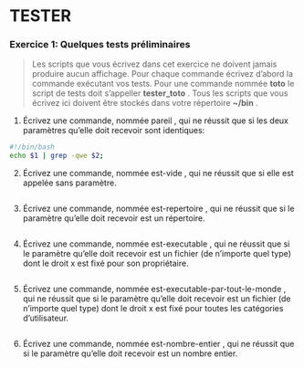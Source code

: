 # TESTER

### Exercice 1: Quelques tests préliminaires
> Les scripts que vous écrivez dans cet exercice ne doivent jamais produire aucun affichage.
> Pour chaque commande écrivez d’abord la commande exécutant vos tests. Pour une commande nommée **toto** le script de tests doit s’appeller **tester_toto** .
> Tous les scripts que vous écrivez ici doivent être stockés dans votre répertoire **~/bin** .

1. Écrivez une commande, nommée pareil , qui ne réussit que si les deux paramètres qu’elle doit recevoir sont identiques: 

```bash
#!/bin/bash
echo $1 | grep -qwe $2;
```

2. Écrivez une commande, nommée est-vide , qui ne réussit que si elle est appelée sans paramètre.

```bash
```

3. Écrivez une commande, nommée est-repertoire , qui ne réussit que si le paramètre qu’elle doit recevoir est un répertoire.

```bash
```
4. Écrivez une commande, nommée est-executable , qui ne réussit que si le paramètre qu’elle doit recevoir est un fichier (de n’importe quel type) dont le droit x est fixé pour son propriétaire.

```bash
```
5. Écrivez une commande, nommée est-executable-par-tout-le-monde , qui ne réussit que si le paramètre qu’elle doit recevoir est un fichier (de n’importe quel type) dont le droit x est fixé pour toutes les catégories d’utilisateur.

```bash
```
6. Écrivez une commande, nommée est-nombre-entier , qui ne réussit que si le paramètre qu’elle doit recevoir est un nombre entier.

```bash
```
